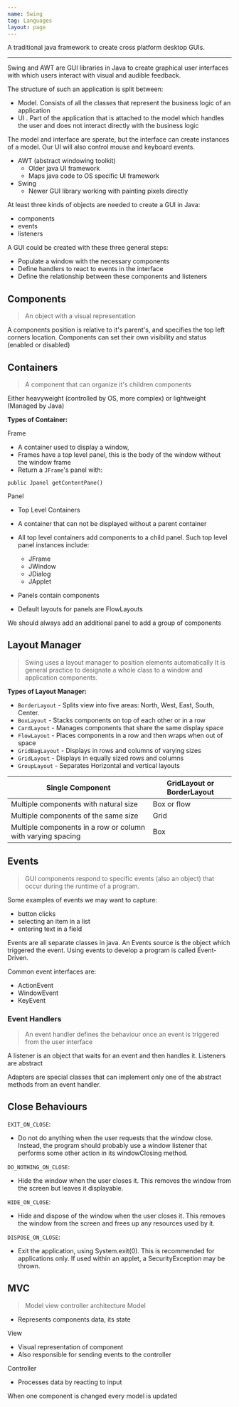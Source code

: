 ```yaml
---
name: Swing
tag: Languages
layout: page
---
```


A traditional java framework to create cross platform desktop GUIs.

---

Swing and AWT are GUI libraries in Java to create graphical user interfaces with which users interact with visual and audible feedback. 

The structure of such an application is split between: 

- Model. Consists of all the classes that represent the business logic of an application 
- UI . Part of the application that is attached to the model which handles the user and does not interact directly with the business logic 

The model and interface are sperate, but the interface can create instances of a model. Our UI will also control mouse and keyboard events. 

- AWT (abstract windowing toolkit) 
    - Older java UI framework  
    - Maps java code to OS specific UI framework 
- Swing 
    - Newer GUI library working with painting pixels directly 

At least three kinds of objects are needed to create a GUI in Java:  
- components  
- events  
- listeners 

A GUI could be created with these three general steps: 
- Populate a window with the necessary components 
- Define handlers to react to events in the interface 
- Define the relationship between these components and listeners 

## Components 
> An object with a visual representation 

A components position is relative to it's parent's, and specifies the top left corners location. Components can set their own visibility and status (enabled or disabled) 

## Containers 
> A component that can organize it's children components 

Either heavyweight (controlled by OS, more complex) or lightweight (Managed by Java) 

**Types of Container:** 

Frame 
- A container used to display a window, 
- Frames have a top level panel, this is the body of the window without the window frame 
- Return a `JFrame`'s panel with:

```
public Jpanel getContentPane() 
```

Panel 
- Top Level Containers 
- A container that can not be displayed without a parent container 
- All top level containers add components to a child panel. Such top level panel instances include: 
    - JFrame 
    - JWindow 
    - JDialog 
    - JApplet 

- Panels contain components 
- Default layouts for panels are FlowLayouts 

We should always add an additional panel to add a group of components 

## Layout Manager 
> Swing uses a layout manager to position elements automatically 
It is general practice to designate a whole class to a window and application components. 

**Types of Layout Manager:**

- `BorderLayout` - Splits view into five areas: North, West, East, South, Center. 
- `BoxLayout` - Stacks components on top of each other or in a row
- `CardLayout` - Manages components that share the same display space 
- `FlowLayout` - Places components in a row and then wraps when out of space 
- `GridBagLayout` - Displays in rows and columns of varying sizes 
- `GridLayout` - Displays in equally sized rows and columns 
- `GroupLayout` - Separates Horizontal and vertical layouts 


| Single Component | GridLayout or BorderLayout |
|---|---|
|Multiple components with natural size | Box or flow |
| Multiple components of the same size | Grid |
| Multiple components in a row or column with varying spacing  | Box |

## Events 
> GUI components respond to specific events (also an object) that occur during the runtime of a program.  

Some examples of events we may want to capture:  
- button clicks  
- selecting an item in a list  
- entering text in a field 

Events are all separate classes in java. An Events source is the object which triggered the event. Using events to develop a program is called Event-Driven.  

Common event interfaces are: 
- ActionEvent 
- WindowEvent 
- KeyEvent 

### Event Handlers 
> An event handler defines the behaviour once an event is triggered from the user interface 

A listener is an object that waits for an event and then handles it. Listeners are abstract 

Adapters are special classes that can implement only one of the abstract methods from an event handler. 

## Close Behaviours 

`EXIT_ON_CLOSE`:  
- Do not do anything when the user requests that the window close. Instead, the program should probably use a window listener that performs some other action in its windowClosing method.  

`DO_NOTHING_ON_CLOSE`:
- Hide the window when the user closes it. This removes the window from the screen but leaves it displayable.  

`HIDE_ON_CLOSE`:
- Hide and dispose of the window when the user closes it. This removes the window from the screen and frees up any resources used by it.  

`DISPOSE_ON_CLOSE`:
- Exit the application, using System.exit(0). This is recommended for applications only. If used within an applet, a SecurityException may be thrown. 

## MVC
> Model view controller architecture 
Model 
- Represents components data, its state 

View  
- Visual representation of component 
- Also responsible for sending events to the controller 

Controller 
- Processes data by reacting to input 

When one component is changed every model is updated 
